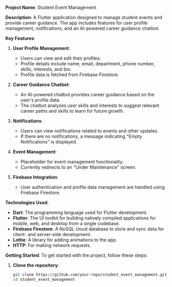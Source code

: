 **Project Name**: Student Event Management

**Description**:
A Flutter application designed to manage student events and provide career guidance. The app includes features for user profile management, notifications, and an AI-powered career guidance chatbot.

**Key Features**:

1. **User Profile Management**:

   - Users can view and edit their profiles.
   - Profile details include name, email, department, phone number, skills, interests, and bio.
   - Profile data is fetched from Firebase Firestore.

2. **Career Guidance Chatbot**:

   - An AI-powered chatbot provides career guidance based on the user's profile data.
   - The chatbot analyzes user skills and interests to suggest relevant career paths and skills to learn for future growth.

3. **Notifications**:

   - Users can view notifications related to events and other updates.
   - If there are no notifications, a message indicating "Empty Notifications" is displayed.

4. **Event Management**:

   - Placeholder for event management functionality.
   - Currently redirects to an "Under Maintenance" screen.

5. **Firebase Integration**:
   - User authentication and profile data management are handled using Firebase Firestore.

**Technologies Used**:

- **Dart**: The programming language used for Flutter development.
- **Flutter**: The UI toolkit for building natively compiled applications for mobile, web, and desktop from a single codebase.
- **Firebase Firestore**: A NoSQL cloud database to store and sync data for client- and server-side development.
- **Lottie**: A library for adding animations to the app.
- **HTTP**: For making network requests.

**Getting Started**:
To get started with the project, follow these steps:

1. **Clone the repository**:
   ```sh
   git clone https://github.com/your-repo/student_event_management.git
   cd student_event_management
   ```
